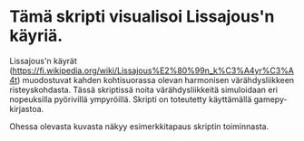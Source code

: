 # Tämä skripti visualisoi Lissajous'n käyriä. 

Lissajous'n käyrät (https://fi.wikipedia.org/wiki/Lissajous%E2%80%99n_k%C3%A4yr%C3%A4t) muodostuvat kahden kohtisuorassa olevan harmonisen värähdysliikkeen risteyskohdasta. Tässä skriptissä noita värähdysliikkeitä simuloidaan eri nopeuksilla pyörivillä ympyröillä. Skripti on toteutetty käyttämällä gamepy-kirjastoa.

Ohessa olevasta kuvasta näkyy esimerkkitapaus skriptin toiminnasta.